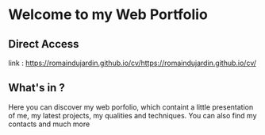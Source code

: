 # Welcome to my Web Portfolio
## Direct Access
link : https://romaindujardin.github.io/cv/https://romaindujardin.github.io/cv/

## What's in ?
Here you can discover my web porfolio, which containt a little presentation of me, my latest projects, my qualities and techniques. You can also find my contacts and much more
